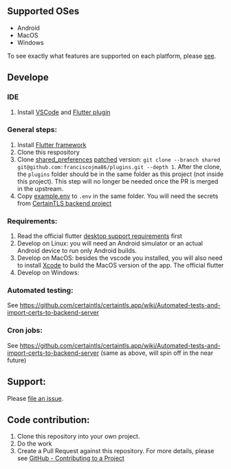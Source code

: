 ## Supported OSes

* Android
* MacOS
* Windows

To see exactly what features are supported on each platform, please [see](https://github.com/certaintls/certaintls.app/wiki/Supported-Features-on-Different-OS).

## Develope

### IDE
1. Install [VSCode](https://code.visualstudio.com/) and [Flutter plugin](https://flutter.dev/docs/development/tools/vs-code)

### General steps:
1. Install [Flutter framework](https://flutter.dev/docs/get-started/install)
1. Clone this respository
1. Clone [shared_preferences](https://pub.dev/packages/shared_preferences) [patched](https://github.com/flutter/plugins/pull/2631) version: `git clone --branch shared git@github.com:franciscojma86/plugins.git --depth 1`. After the clone, the `plugins` folder should be in the same folder as this project (not inside this project). This step will no longer be needed once the PR is merged in the upstream.
1. Copy [example.env](https://github.com/certaintls/certaintls.app/blob/master/example.env) to `.env` in the same folder. You will need the secrets from [CertainTLS backend project](https://github.com/certaintls/certaintls.backend)

### Requirements:
1. Read the official flutter [desktop support requirements](https://flutter.dev/desktop#requirements) first
1. Develop on Linux: you will need an Android simulator or an actual Android device to run only Android builds.
2. Develop on MacOS: besides the vscode you installed, you will also need to install [Xcode](https://apps.apple.com/us/app/xcode/id497799835?mt=12) to build the MacOS version of the app. The official flutter
3. Develop on Windows:

### Automated testing:

See https://github.com/certaintls/certaintls.app/wiki/Automated-tests-and-import-certs-to-backend-server

### Cron jobs:

See https://github.com/certaintls/certaintls.app/wiki/Automated-tests-and-import-certs-to-backend-server (same as above, will spin off in the near future)

## Support:

Please [file an issue](https://github.com/certaintls/certaintls.app/issues).

## Code contribution:

1. Clone this repository into your own project.
2. Do the work
3. Create a Pull Request against this repository. For more details, please see [GitHub - Contributing to a Project](https://git-scm.com/book/en/v2/GitHub-Contributing-to-a-Project)

